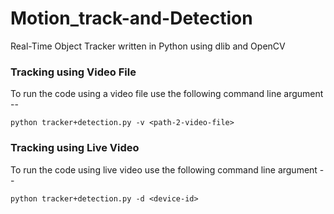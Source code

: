 # Motion_track-and-Detection
Real-Time Object Tracker written in Python using dlib and OpenCV 
### Tracking using Video File

To run the code using a video file use the following command line argument --

```shell
python tracker+detection.py -v <path-2-video-file>
```
### Tracking using Live Video

To run the code using live video use the following command line argument --

```shell
python tracker+detection.py -d <device-id>
